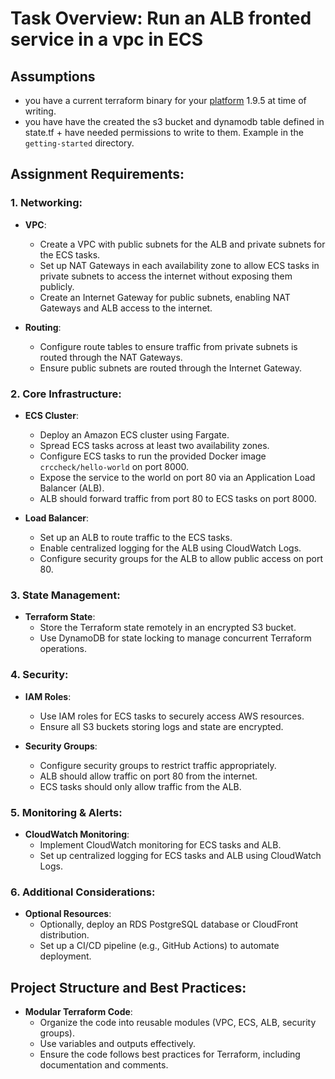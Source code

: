 # Task Overview: Run an ALB fronted service in a vpc in ECS

## Assumptions
* you have a current terraform binary for your [platform](https://developer.hashicorp.com/terraform/install) 1.9.5 at time of writing. 
* you have have the created the s3 bucket and dynamodb table defined in state.tf + have needed permissions to write to them. Example in the `getting-started` directory. 

## Assignment Requirements:

### 1. Networking:
- **VPC**:
  - Create a VPC with public subnets for the ALB and private subnets for the ECS tasks.
  - Set up NAT Gateways in each availability zone to allow ECS tasks in private subnets to access the internet without exposing them publicly.
  - Create an Internet Gateway for public subnets, enabling NAT Gateways and ALB access to the internet.

- **Routing**:
  - Configure route tables to ensure traffic from private subnets is routed through the NAT Gateways.
  - Ensure public subnets are routed through the Internet Gateway.

### 2. Core Infrastructure:
- **ECS Cluster**:
  - Deploy an Amazon ECS cluster using Fargate.
  - Spread ECS tasks across at least two availability zones.
  - Configure ECS tasks to run the provided Docker image `crccheck/hello-world` on port 8000.
  - Expose the service to the world on port 80 via an Application Load Balancer (ALB).
  - ALB should forward traffic from port 80 to ECS tasks on port 8000.
  
- **Load Balancer**:
  - Set up an ALB to route traffic to the ECS tasks.
  - Enable centralized logging for the ALB using CloudWatch Logs.
  - Configure security groups for the ALB to allow public access on port 80.

### 3. State Management:
- **Terraform State**:
  - Store the Terraform state remotely in an encrypted S3 bucket.
  - Use DynamoDB for state locking to manage concurrent Terraform operations.

### 4. Security:
- **IAM Roles**:
  - Use IAM roles for ECS tasks to securely access AWS resources.
  - Ensure all S3 buckets storing logs and state are encrypted.

- **Security Groups**:
  - Configure security groups to restrict traffic appropriately.
  - ALB should allow traffic on port 80 from the internet.
  - ECS tasks should only allow traffic from the ALB.

### 5. Monitoring & Alerts:
- **CloudWatch Monitoring**:
  - Implement CloudWatch monitoring for ECS tasks and ALB.
  - Set up centralized logging for ECS tasks and ALB using CloudWatch Logs.

### 6. Additional Considerations:
- **Optional Resources**:
  - Optionally, deploy an RDS PostgreSQL database or CloudFront distribution.
  - Set up a CI/CD pipeline (e.g., GitHub Actions) to automate deployment.

## Project Structure and Best Practices:
- **Modular Terraform Code**:
  - Organize the code into reusable modules (VPC, ECS, ALB, security groups).
  - Use variables and outputs effectively.
  - Ensure the code follows best practices for Terraform, including documentation and comments.

